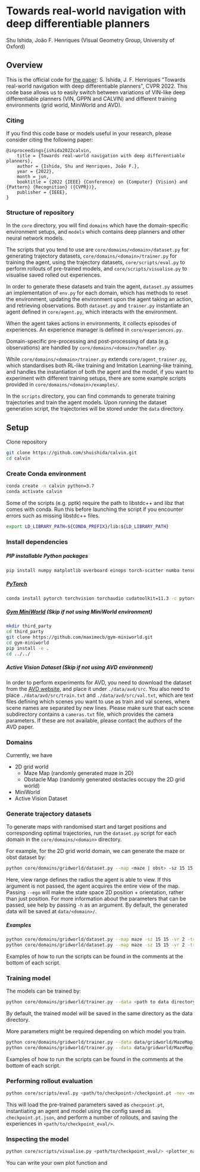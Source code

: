 # Towards real-world navigation with deep differentiable planners
Shu Ishida, João F. Henriques (Visual Geometry Group, University of Oxford)

## Overview
This is the official code for [the paper](https://arxiv.org/abs/2108.05713): S. Ishida, J. F. Henriques "Towards real-world navigation with deep differentiable planners", CVPR 2022.
This code base allows us to easily switch between variations of VIN-like deep differentiable planners (VIN, GPPN and CALVIN) and different training environments (grid world, MiniWorld and AVD).

### Citing
If you find this code base or models useful in your research, please consider citing the following paper:

```
@inproceedings{ishida2022calvin,
    title = {Towards real-world navigation with deep differentiable planners},
    author = {Ishida, Shu and Henriques, João F.},
    year = {2022},
    month = jun,
    booktitle = {2022 {IEEE} {Conference} on {Computer} {Vision} and {Pattern} {Recognition} ({CVPR})},
    publisher = {IEEE},
}
```

### Structure of repository
In the `core` directory, you will find `domains` which have the domain-specific environment setups, and `models` which contains deep planners and other neural network models.

The scripts that you tend to use are `core/domains/<domain>/dataset.py` for generating trajectory datasets, 
`core/domains/<domain>/trainer.py` for training the agent, using the trajectory datasets,
`core/scripts/eval.py` to perform rollouts of pre-trained models, and
`core/scripts/visualise.py` to visualise saved rolled out experiences.  

In order to generate these datasets and train the agent, `dataset.py` assumes an implementation of `env.py` for each domain, which has methods to reset the environment, updating the environment upon the agent taking an action, and retrieving observations.
Both `dataset.py` and `trainer.py` instantiate an agent defined in `core/agent.py`, which interacts with the environment.

When the agent takes actions in environments, it collects episodes of experiences. An experience manager is defined in `core/experiences.py`.

Domain-specific pre-processing and post-processing of data (e.g. observations) are handled by `core/domains/<domain>/handler.py`.

While `core/domains/<domain>/trainer.py` extends `core/agent_trainer.py`, which standardises both RL-like training and Imitation Learning-like training, and handles the instantiation of both the agent and the model, 
if you want to experiment with different training setups, there are some example scripts provided in `core/domains/<domain>/examples/`.

In the `scripts` directory, you can find commands to generate training trajectories and train the agent models.
Upon running the dataset generation script, the trajectories will be stored under the `data` directory.

## Setup 
Clone repository
```bash
git clone https://github.com/shuishida/calvin.git
cd calvin
```

### Create Conda environment
```bash
conda create -n calvin python=3.7
conda activate calvin
```
Some of the scripts (e.g. pptk) require the path to libstdc++ and libz that comes with conda.
Run this before launching the script if you encounter errors such as missing libstdc++ files.
```bash
export LD_LIBRARY_PATH=${CONDA_PREFIX}/lib:${LD_LIBRARY_PATH}
```

### Install dependencies
##### PIP installable Python packages
```bash
pip install numpy matplotlib overboard einops torch-scatter numba tensorboard
```

##### [PyTorch](https://pytorch.org/)
```bash
conda install pytorch torchvision torchaudio cudatoolkit=11.3 -c pytorch
```

##### [Gym MiniWorld](https://github.com/maximecb/gym-miniworld) (Skip if not using MiniWorld environment)
```bash
mkdir third_party
cd third_party
git clone https://github.com/maximecb/gym-miniworld.git
cd gym-miniworld
pip install -e .
cd ../../
```

##### Active Vision Dataset (Skip if not using AVD environment)
In order to perform experiments for AVD, you need to download the dataset from the [AVD website](https://www.cs.unc.edu/~ammirato/active_vision_dataset_website/index.html), and place it under `./data/avd/src`.
You also need to place `./data/avd/src/train.txt` and `./data/avd/src/val.txt`, which are text files defining which scenes you want to use as train and val scenes, where scene names are separated by new lines.
Please make sure that each scene subdirectory contains a `cameras.txt` file, which provides the camera parameters. If these are not available, please contact the authors of the AVD paper.

### Domains
Currently, we have
- 2D grid world
    - Maze Map (randomly generated maze in 2D)
    - Obstacle Map (randomly generated obstacles occupy the 2D grid world)
- MiniWorld
- Active Vision Dataset

### Generate trajectory datasets
To generate maps with randomised start and target positions and corresponding optimal trajectories, 
run the `dataset.py` script for each domain in the `core/domains/<domain>` directory.

For example, for the 2D grid world domain, we can generate the maze or obst dataset by:
```bash
python core/domains/gridworld/dataset.py --map <maze | obst> -sz 15 15 -vr <view range> -trajlen 15 -mxs <max rollout steps> -n 4000 [--ego] [--clear]
```

Here, view range defines the radius the agent is able to view. 
If this argument is not passed, the agent acquires the entire view of the map.
Passing `--ego` will make the state space 2D position + orientation, rather than just position.
For more information about the parameters that can be passed, see help by passing `-h` as an argument.
By default, the generated data will be saved at `data/<domain>/`.

##### Examples
```bash
python core/domains/gridworld/dataset.py --map maze -sz 15 15 -vr 2 -trajlen 15 -mxs 500 -n 4000 --clear
python core/domains/gridworld/dataset.py --map maze -sz 15 15 -vr 2 -trajlen 15 -mxs 500 -n 4000 --ego --clear
```

Examples of how to run the scripts can be found in the comments at the bottom of each script.

### Training model

The models can be trained by:
```bash
python core/domains/gridworld/trainer.py --data <path to data directory> --model <name of model> --k <k> --discount <discount rate> --n_workers 4
```
By default, the trained model will be saved in the same directory as the data directory.

More parameters might be required depending on which model you train. 

```bash
python core/domains/gridworld/trainer.py --data data/gridworld/MazeMap_15x15_vr_2_4000_15_500 --model CALVINConv2d --k 60 --discount 0.25
python core/domains/gridworld/trainer.py --data data/gridworld/MazeMap_15x15_vr_2_4000_15_500_ego --model CALVINConv3d --k 20 --discount 0.1
```

Examples of how to run the scripts can be found in the comments at the bottom of each script.

### Performing rollout evaluation
```bash
python core/scripts/eval.py <path/to/checkpoint>/checkpoint.pt -nev <number of evaluations>
```
This will load the pre-trained parameters saved as `checpoint.pt`, instantiating an agent and model using the config saved as `checkpoint.pt.json`, and perform a number of rollouts, and saving the experiences in `<path/to/checkpoint_eval/>`.

### Inspecting the model
```bash
python core/scripts/visualise.py <path/to/checkpoint_eval/> <plotter_name>
```

You can write your own plot function and 